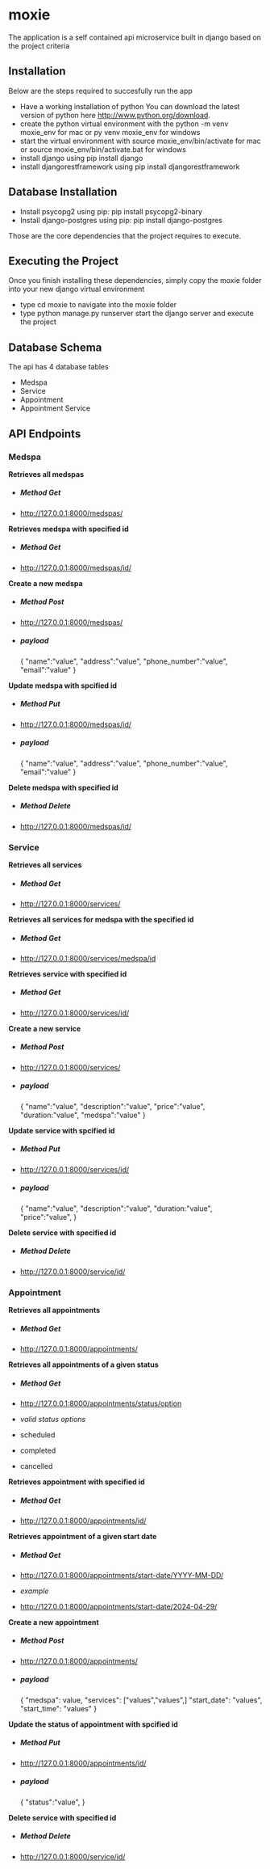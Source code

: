 # moxie
The application is a self contained api microservice built in django based on the project criteria

## Installation
Below are the steps required to succesfully run the app
- Have a working installation of python You can download the latest version of python here http://www.python.org/download.
- create the python virtual environment with the python -m venv moxie_env for mac or py venv moxie_env for windows
- start the virtual environment with source moxie_env/bin/activate for mac or source moxie_env/bin/activate.bat for windows
- install django using pip install django
- install djangorestframework using pip install djangorestframework

## Database Installation
- Install psycopg2 using pip: pip install psycopg2-binary
- Install django-postgres using pip: pip install django-postgres

Those are the core dependencies that the project requires to execute. 

## Executing the Project
Once you finish installing these dependencies, simply copy the moxie folder into your new django virtual environment
- type cd moxie to navigate into the moxie folder
- type python manage.py runserver start the django server and execute the project



## Database Schema
The api has 4 database tables
- Medspa
- Service
- Appointment
- Appointment Service

## API Endpoints
### Medspa

**Retrieves all medspas** 
- ##### Method Get 
- http://127.0.0.1:8000/medspas/



**Retrieves medspa with specified id**
- ##### Method Get 
- http://127.0.0.1:8000/medspas/id/


**Create a new medspa**
- ##### Method Post 
- http://127.0.0.1:8000/medspas/
- ##### payload
    {
        "name":"value",
        "address":"value",
        "phone_number":"value",
        "email":"value"
    }

**Update medspa with spcified id**
- ##### Method Put 
- http://127.0.0.1:8000/medspas/id/
- ##### payload
    {
        "name":"value",
        "address":"value",
        "phone_number":"value",
        "email":"value"
    }

**Delete medspa with specified id**
- ##### Method Delete 
- http://127.0.0.1:8000/medspas/id/


### Service


**Retrieves all services**
- ##### Method Get 
- http://127.0.0.1:8000/services/

 
**Retrieves all services for medspa with the specified id**
- ##### Method Get
- http://127.0.0.1:8000/services/medspa/id


**Retrieves service with specified id**
- ##### Method Get 
- http://127.0.0.1:8000/services/id/


**Create a new service**
- ##### Method Post 
- http://127.0.0.1:8000/services/
- ##### payload
    {
        "name":"value",
        "description":"value",
        "price":"value",
        "duration:"value",
        "medspa":"value"
    }


**Update service with spcified id**
- ##### Method Put 
- http://127.0.0.1:8000/services/id/
- ##### payload
    {
        "name":"value",
        "description":"value",
        "duration:"value",
        "price":"value",
    }


**Delete service with specified id**
- ##### Method Delete 
- http://127.0.0.1:8000/service/id/


### Appointment


**Retrieves all appointments**
- ##### Method Get 
- http://127.0.0.1:8000/appointments/


**Retrieves all appointments of a given status**
- ##### Method Get 
- http://127.0.0.1:8000/appointments/status/option


- *valid status options*
- scheduled
- completed
- cancelled


**Retrieves appointment with specified id**
- ##### Method Get 
- http://127.0.0.1:8000/appointments/id/


**Retrieves appointment of a given start date**
- ##### Method Get 
- http://127.0.0.1:8000/appointments/start-date/YYYY-MM-DD/


- *example*


- http://127.0.0.1:8000/appointments/start-date/2024-04-29/



**Create a new appointment**
- ##### Method Post 
- http://127.0.0.1:8000/appointments/
- ##### payload
    {
        "medspa": value,
        "services": ["values","values",]
        "start_date": "values",
        "start_time": "values"
    }


**Update the status of appointment with spcified id**
- ##### Method Put 
- http://127.0.0.1:8000/appointments/id/
- ##### payload
    {
      "status":"value",
    }


**Delete service with specified id**
- ##### Method Delete 
- http://127.0.0.1:8000/service/id/
